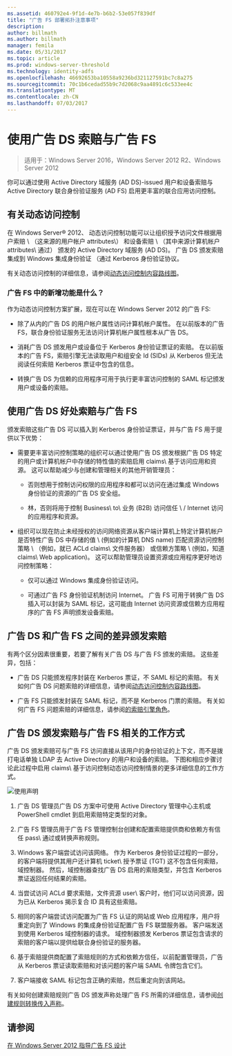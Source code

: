 ```yaml
---
ms.assetid: 460792e4-9f1d-4e7b-b6b2-53e057f839df
title: "广告 FS 部署拓扑注意事项"
description: 
author: billmath
ms.author: billmath
manager: femila
ms.date: 05/31/2017
ms.topic: article
ms.prod: windows-server-threshold
ms.technology: identity-adfs
ms.openlocfilehash: 46692653ba10558a9236bd321127591bc7c8a275
ms.sourcegitcommit: 70c1b6cedad55b9c7d2068c9aa4891c6c533ee4c
ms.translationtype: MT
ms.contentlocale: zh-CN
ms.lasthandoff: 07/03/2017
---
```

# <a name="using-ad-ds-claims-with-ad-fs"></a>使用广告 DS 索赔与广告 FS
  
>适用于：Windows Server 2016，Windows Server 2012 R2、Windows Server 2012
  
你可以通过使用 Active Directory 域服务 \(AD DS\)\-issued 用户和设备索赔与 Active Directory 联合身份验证服务 \(AD FS\) 启用更丰富的联合应用访问控制。  
  
## <a name="about-dynamic-access-control"></a>有关动态访问控制  
在 Windows Server® 2012、 动态访问控制功能可以让组织授予访问文件根据用户索赔 \ （这来源的用户帐户 attributes\） 和设备索赔 \ （其中来源计算机帐户 attributes\ 通过） 颁发的 Active Directory 域服务 \(AD DS\)。 广告 DS 颁发索赔集成到 Windows 集成身份验证 （通过 Kerberos 身份验证协议。  
  
有关动态访问控制的详细信息，请参阅[动态访问控制内容路线图](../../solution-guides/Dynamic-Access-Control--Scenario-Overview.md#BKMK_APP)。  
  
### <a name="whats-new-in-ad-fs"></a>广告 FS 中的新增功能是什么？  
作为动态访问控制方案扩展，现在可以在 Windows Server 2012 的广告 FS:  
  
-   除了从内的广告 DS 的用户帐户属性访问计算机帐户属性。 在以前版本的广告 FS，联合身份验证服务无法访问计算机帐户属性根本从广告 DS。  
  
-   消耗广告 DS 颁发用户或设备位于 Kerberos 身份验证票证的索赔。 在以前版本的广告 FS，索赔引擎无法读取用户和组安全 Id \(SIDs\) 从 Kerberos 但无法阅读任何索赔 Kerberos 票证中包含的信息。  
  
-   转换广告 DS 为信赖的应用程序可用于执行更丰富访问控制的 SAML 标记颁发用户或设备的索赔。  
  
## <a name="benefits-of-using-ad-ds-claims-with-ad-fs"></a>使用广告 DS 好处索赔与广告 FS  
颁发索赔这些广告 DS 可以插入到 Kerberos 身份验证票证，并与广告 FS 用于提供以下优势：  
  
-   需要更丰富访问控制策略的组织可以通过使用广告 DS 颁发根据广告 DS 特定的用户或计算机帐户中存储的特性值的索赔启用 claims\ 基于访问应用和资源。 这可以帮助减少与创建和管理相关的其他开销管理员：  
  
    -   否则想用于控制访问权限的应用程序和都可以访问在通过集成 Windows 身份验证的资源的广告 DS 安全组。  
  
    -   林，否则将用于控制 Business\ to\ 业务 \(B2B\) 访问信任 \ / Internet 访问的应用程序和资源。  
  
-   组织可以现在防止未经授权的访问网络资源从客户端计算机上特定计算机帐户是否特性广告 DS 中存储的值 \ (例如的计算机 DNS name\) 匹配资源访问控制策略 \ （例如，就已 ACLd claims\ 文件服务器） 或信赖方策略 \ (例如，知道 claims\ Web application\)。 这可以帮助管理员设置资源或应用程序更好地访问控制策略：  
  
    -   仅可以通过 Windows 集成身份验证访问。  
  
    -   可通过广告 FS 身份验证机制访问 Internet。 广告 FS 可用于转换广告 DS 插入可以封装为 SAML 标记，这可能由 Internet 访问资源或信赖方应用程序的广告 FS 声明颁发设备索赔。  
  
## <a name="differences-between-ad-ds-and-ad-fs-issued-claims"></a>广告 DS 和广告 FS 之间的差异颁发索赔  
有两个区分因素很重要，若要了解有关广告 DS 与广告 FS 颁发的索赔。 这些差异，包括：  
  
-   广告 DS 只能颁发程序封装在 Kerberos 票证，不 SAML 标记的索赔。 有关如何广告 DS 问题索赔的详细信息，请参阅[动态访问控制内容路线图](../../solution-guides/Dynamic-Access-Control--Scenario-Overview.md#BKMK_APP)。  
  
-   广告 FS 只能颁发封装在 SAML 标记，而不是 Kerberos 门票的索赔。 有关如何广告 FS 问题索赔的详细信息，请参阅[的索赔引擎角色](../../ad-fs/technical-reference/The-Role-of-the-Claims-Engine.md)。  
  
## <a name="how-ad-ds-issued-claims-work-with-ad-fs"></a>广告 DS 颁发索赔与广告 FS 相关的工作方式  
广告 DS 颁发索赔可与广告 FS 访问直接从该用户的身份验证的上下文，而不是拨打电话单独 LDAP 去 Active Directory 的用户和设备的索赔。 下图和相应步骤讨论此过程中启用 claims\ 基于访问控制动态访问控制情景的更多详细信息的工作方式。  
  
![使用声明](media/UsingADDSClaimswithADFS.gif)  
  
1.  广告 DS 管理员广告 DS 方案中可使用 Active Directory 管理中心主机或 PowerShell cmdlet 到启用索赔特定类型的对象。  
  
2.  广告 FS 管理员用于广告 FS 管理控制台创建和配置索赔提供商和依赖方有信任 pass\ 通过或转换声称规则。  
  
3.  Windows 客户端尝试访问该网络。 作为 Kerberos 身份验证过程的一部分，的客户端将提供其用户还计算机 ticket\ 授予票证 \(TGT\) 这不包含任何索赔，域控制器。 然后，域控制器查找广告 DS 启用的索赔类型，并包含 Kerberos 票证返回任何结果的索赔。  
  
4.  当尝试访问 ACLd 要求索赔，文件资源 user\ 客户时，他们可以访问资源，因为已从 Kerberos 揭示复合 ID 具有这些索赔。  
  
5.  相同的客户端尝试访问配置为广告 FS 认证的网站或 Web 应用程序，用户将重定向到了 Windows 的集成身份验证配置广告 FS 联盟服务器。 客户端发送到使用 Kerberos 域控制器的请求。 域控制器颁发 Kerberos 票证包含请求的索赔的客户端以提供给联合身份验证的服务器。  
  
6.  基于索赔提供商配置了索赔规则的方式和依赖方信任，以前配置管理员，广告从 Kerberos 票证读取索赔和对该问题的客户端 SAML 令牌包含它们。  
  
7.  客户端接收 SAML 标记包含正确的索赔，然后重定向到该网站。  
  
有关如何创建索赔规则广告 DS 颁发声称处理广告 FS 所需的详细信息，请参阅[创建规则转换传入声称](../../ad-fs/operations/Create-a-Rule-to-Transform-an-Incoming-Claim.md)。  
  
## <a name="see-also"></a>请参阅
[在 Windows Server 2012 指导广告 FS 设计](AD-FS-Design-Guide-in-Windows-Server-2012.md)
